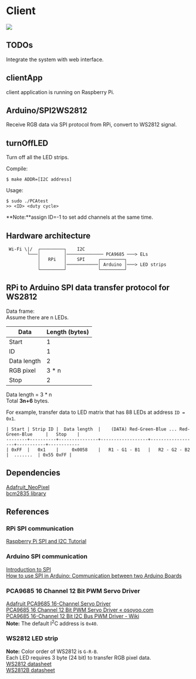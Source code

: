 # Client

<img src="https://img.shields.io/badge/platform-linux-lightgrey.svg">

## TODOs

Integrate the system with web interface.

## clientApp

client application is running on Raspberry Pi.

## Arduino/SPI2WS2812

Receive RGB data via SPI protocol from RPi, convert to WS2812 signal.

## turnOffLED

Turn off all the LED strips.

Compile:
```
$ make ADDR=[I2C address]
```

Usage:
```
$ sudo ./PCAtest
>> <ID> <duty cycle>
```
**Note:**assign ID=-1 to set add channels at the same time.


## Hardware architecture

```
 Wi-Fi \|/  ┌─────────┐    I2C
        └───│         │────────────── PCA9685 ───> ELs
            │   RPi   │    SPI     ┌─────────┐
            │         │────────────│ Arduino │───> LED strips
            └─────────┘            └─────────┘
```

## RPi to Arduino SPI data transfer protocol for WS2812

Data frame:  
Assume there are n LEDs.

| Data        | Length (bytes) |
| ----------- | -------------- |
| Start       | 1              |
| ID          | 1              |
| Data length | 2              |
| RGB pixel   | 3 \* n         |
| Stop        | 2              |

Data length = 3 \* n  
Total **3n+6** bytes.

For example, transfer data to LED matrix that has 88 LEDs at address `ID = 0x1`.

```
| Start | Strip ID |  Data length  |    (DATA) Red-Green-Blue ... Red-Green-Blue     |   Stop    |
--------+----------+---------------+------------------+------------------+-----------+------------
| 0xFF  |   0x1    |     0x0058    |   R1 - G1 - B1   |   R2 - G2 - B2   |  .......  | 0x55 0xFF |
```

## Dependencies

[Adafruit_NeoPixel](https://github.com/adafruit/Adafruit_NeoPixel)  
[bcm2835 library](https://www.airspayce.com/mikem/bcm2835/index.html)

## References

### RPi SPI communication

[Raspberry Pi SPI and I2C Tutorial](https://learn.sparkfun.com/tutorials/raspberry-pi-spi-and-i2c-tutorial/all)

### Arduino SPI communication

[Introduction to SPI](https://arduino.stackexchange.com/questions/16348/how-do-you-use-spi-on-an-arduino)  
[How to use SPI in Arduino: Communication between two Arduino Boards](https://circuitdigest.com/microcontroller-projects/arduino-spi-communication-tutorial)

### PCA9685 16 Channel 12 Bit PWM Servo Driver

[Adafruit PCA9685 16-Channel Servo Driver](https://cdn-learn.adafruit.com/downloads/pdf/16-channel-pwm-servo-driver.pdf)  
[PCA9685 16 Channel 12 Bit PWM Servo Driver « osoyoo.com](https://osoyoo.com/2017/07/18/pca9685-16-channel-12-bit-pwm-servo-driver/)  
[PCA9685 16-Channel 12 Bit I2C Bus PWM Driver - Wiki](http://wiki.sunfounder.cc/index.php?title=PCA9685_16-Channel_12_Bit_I2C_Bus_PWM_Driver#Cascading_multiple_driver_modules)  
**Note:** The default I<sup>2</sup>C address is `0x40`.

### WS2812 LED strip

**Note:** Color order of WS2812 is `G-R-B`.  
Each LED requires 3 byte (24 bit) to transfer RGB pixel data.  
[WS2812 datasheet](https://cdn-shop.adafruit.com/datasheets/WS2812.pdf)  
[WS2812B datasheet](https://cdn-shop.adafruit.com/datasheets/WS2812B.pdf)
